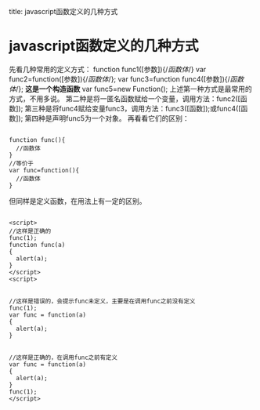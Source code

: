 title: javascript函数定义的几种方式 

#  javascript函数定义的几种方式 
先看几种常用的定义方式：
function func1([参数]){/*函数体*/}
var func2=function([参数]){/*函数体*/};
var func3=function func4([参数]){/*函数体*/}; **这是一个构造函数**
var func5=new Function();
上述第一种方式是最常用的方式，不用多说。
第二种是将一匿名函数赋给一个变量，调用方法：func2([函数]);
第三种是将func4赋给变量func3，调用方法：func3([函数]);或func4([函数]);
第四种是声明func5为一个对象。
再看看它们的区别：
```

function func(){
  //函数体
}
//等价于
var func=function(){
  //函数体
}

```
但同样是定义函数，在用法上有一定的区别。
```

<script>
//这样是正确的
func(1);
function func(a)
{
  alert(a);
}
</script>
<script>

```
```

//这样是错误的，会提示func未定义，主要是在调用func之前没有定义
func(1);
var func = function(a)
{
  alert(a);
}

```
```

//这样是正确的，在调用func之前有定义
var func = function(a)
{
  alert(a);
}
func(1);
</script>

```
